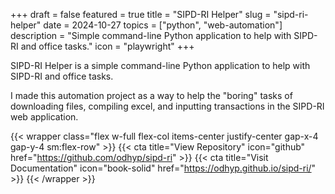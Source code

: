 +++
draft = false
featured = true
title = "SIPD-RI Helper"
slug = "sipd-ri-helper"
date = 2024-10-27
topics = ["python", "web-automation"]
description = "Simple command-line Python application to help with SIPD-RI and office tasks."
icon = "playwright"
+++

SIPD-RI Helper is a simple command-line Python application to help with SIPD-RI and office tasks.

<!--more-->

I made this automation project as a way to help the "boring" tasks of downloading files, compiling excel, and inputting transactions in the SIPD-RI web application.

{{< wrapper class="flex w-full flex-col items-center justify-center gap-x-4 gap-y-4 sm:flex-row" >}}
{{< cta title="View Repository" icon="github" href="https://github.com/odhyp/sipd-ri" >}}
{{< cta title="Visit Documentation" icon="book-solid" href="https://odhyp.github.io/sipd-ri/" >}}
{{< /wrapper >}}
